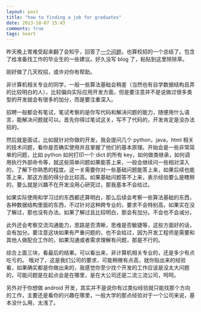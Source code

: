 ```yaml
---
layout: post
title: "how to finding a job for graduates"
date: 2013-10-07 15:43
comments: true
tags: heart
---
```

昨天晚上胃难受起来翻了会知乎，回答了[一个问题](http://www.zhihu.com/question/21721705/answer/19228492?utm_source=weibo&utm_medium=weibo_share&utm_content=share_answer&utm_campaign=share_button)，也算校招的一个总结了。包含了给准备找工作的毕业生的一些建议。好久没写 blog 了，粘贴到这里除除草。

刚好做了几天校招，或许对你有帮助。

非计算机相关专业的同学，一般一些算法基础会稍差（当然也有自学数据结构且弄的比较明白的人），比较偏向实际应用开发方面，但是要注意并不是说做过很多类型的开发就会有很多的加分，而是要注重深入。

招聘一般都会有笔试，笔试考察的是你写代码和解决问题的能力，随便用什么语言，能解决问题就可以。首先你得过笔试这关，写不了代码的，开发肯定是没办法招的。

然后就是面试，比如就针对你做的开发，我会提问几个 python，java，html 相关的技术问题，看你是否确实使用并且掌握了他们的基本原理。开始会是一些非常简单的问题，比如 python 如何打印一个 dict 的所有 key，如何做类继承，如何调用执行外部命令等，就这些简单问题如果能答上来，一般会继续问一些相对深入的，了解下你熟悉的程度。这一关需要你对一些基础问题能答上来，如果后续也能答上来，那这方面的得分会比较高。如果基础问题答不上来，表示经验要么是瞎掰的，要么就是兴趣不在开发没用心研究过，那我基本不会给过。

如果实际使用和学习过的东西都还算明白，那么后续会考察一些算法基础的东西，各种数据结构里面的东西，不过针对这种跨专业的，要求不会特别高，如果实在没了解过，那也没有办法。如果了解过且比较明白，那会有加分。不会也不会减分。

此外还会考察交流沟通能力，思路是否清晰，思维是否敏捷等，这些方面好的话，会有加分。要注意这块如果有严重问题的，也不会给过，因为开发工程师是需要和其他人做配合工作的，如果沟通或者需求理解有问题，那是不行的。

综合上面三块，看最后的结果。可以看出来，非计算机相关专业的，还是多少有点吃亏的。
哦对了，这是我们公司的要求，可能稍微有点高，就你贴出来的经验看，如果确实都是你做出来的，我感觉你至少找个开发的工作应该是没太大问题的，可能问题是在起点会是在哪里，是在大公司还是二流三流公司，呵呵。

另外对于你想做 android 开发，其实并不是说你有过类似经验就只能找那个方向的工作，主要还是看你的兴趣在哪里，一般大学的那点经验对于一个公司来说，基本没什么用，太浅了。
